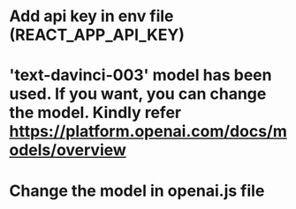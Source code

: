 # Add api key in env file (REACT_APP_API_KEY)
# 'text-davinci-003' model has been used. If you want, you can change the model. Kindly refer https://platform.openai.com/docs/models/overview
# Change  the model in openai.js file